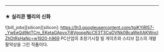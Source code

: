 --- 
### ★ 실리콘 밸리의 신화 
![bill_jobs][silicon][silicon]: https://lh3.googleusercontent.com/tgjKYiRl57-_YwEeQd9ktTCm_EKetaGApvx7i8VgoppNcCE3T3CqDVNk0BcaWeXAKWncIZhDtRsHaNc=w1920-h969
PC산업의 초창기시절 빌 게이츠와 스티브 잡스의 개발 활약상을 그린 작품이다.  
